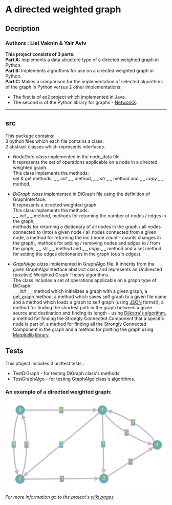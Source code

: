 # A directed weighted graph 
## Decription
### Authors : Liel Vaknin & Yair Aviv

__This project consists of 3 parts:__<br />
__Part A:__ Implements a data structure type of a directed weighted graph in Python.<br />
__Part B:__ Implements algorithms for use on a directed weighted graph in Python.<br />
__Part C:__ Makes a comparison for the implementation of selected algorithms of the graph in Python versus 2 other implementations:<br />
* The first is of ex2 project which implemented in Java.
* The second is of the Python library for graphs - [NetworkX](https://en.wikipedia.org/wiki/NetworkX).
---
## src 
This package contains:<br />
3 python files which each file contains a class.<br />
2 abstract classes which represents interfaces.

* *NodeData class* implemented in the node_data file.<br />
It represents the set of operations applicable on a node in a directed weighted graph.<br />
This class implements the methods:<br /> 
set & get methods, _ _ *init* _ _ method, _ _ *str* _ _ method and _ _ *copy* _ _ method.

* *DiGraph class* implemented in DiGraph file using the definition of GraphInterface.<br /> 
It represents a directed weighted graph.<br /> 
This class implements the methods:<br /> 
_ _ *init* _ _ method, methods for returning the number of nodes / edges in the graph,<br /> 
methods for returning a dictionary of all nodes in the graph / all nodes connected to (into) a given node / all nodes connected from a given node, a method for returning the mc (mode count - counts changes in the graph), methods for adding / removing nodes and edges to / from the graph, _ _ *str* _ _ method and _ _ *copy* _ _ method and a set method for setting the edges dictionaries in the graph (out/in edges).

* *GraphAlgo class* implemented in GraphAlgo file. It inherits from the given GraphAlgoInterface abstract class and represents an Undirected (positive) Weighted Graph Theory algorithms.<br />
The class includes a set of operations applicable on a graph type of DiGraph:<br />
_ _ *init* _ _ method which initializes a graph with a given graph, a get_graph method, a method which saves self graph to a given file name and a method which loads a graph to self graph (using [JSON](https://en.wikipedia.org/wiki/JSON) format), a method for finding the shortest path in the graph between a given source and destination and finding its length - using [Dijkstra's algorithm](https://en.wikipedia.org/wiki/Dijkstra%27s_algorithm), a method for finding the Strongly Connected Component that a specific node is part of, a method for finding all the Strongly Connected Component in the graph and a method for plotting the graph using [Matplotlib library](https://en.wikipedia.org/wiki/Matplotlib).

## Tests 
This ptoject includes 3 unittest tests :
 -  TestDiGraph - for testing DiGraph class's methods.
 -  TestGraphAlgo - for testing GraphAlgo class's algorithms.

### An example of a directed weighted graph:
![An example of graph](https://github.com/LielVaknin/OOP-Ex3/blob/master/resources/Graph%20example.png)


*For more information go to the project's [wiki pages](https://github.com/LielVaknin/Ex3/wiki)*


